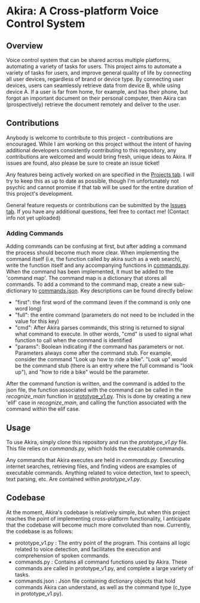 # Akira: A Cross-platform Voice Control System

## Overview 

Voice control system that can be shared across multiple platforms, automating a variety of tasks for users.
This project aims to automate a variety of tasks for users, and improve general quality of life by connecting 
all user devices, regardless of brand or device type. By connecting user devices, users can seamlessly retrieve
data from device B, while using device A. If a user is far from home, for example, and has their phone, but forgot an important document
on their personal computer, then Akira can (prospectively) retrieve the document remotely and deliver to the user. 



## Contributions

Anybody is welcome to contribute to this project - contributions are encouraged. While I am working on this project without the intent 
of having additional developers consistently contributing to this repository, any contributions are welcomed and would bring
fresh, unique ideas to Akira. If issues are found, also please be sure to create an issue ticket! 

Any features being actively worked on are specified in the [Projects tab](https://github.com/RikiBorders/Akira-Voice-Control-System/projects?type=beta).
I will try to keep this as up to date as possible, though I'm unfortunately not psychic and cannot promise if that tab will be used
for the entire duration of this project's development.

General feature requests or contributions can be submitted by the [Issues tab](https://github.com/RikiBorders/Akira-Voice-Control-System/issues).
If you have any additional questions, feel free to contact me! (Contact info not yet uploaded)

### Adding Commands

Adding commands can be confusing at first, but after adding a command the process should become much more clear. When implementing the command itself (i.e, the function called by akira such as a web search), write the function itself and any accompanying functions in [commands.py](https://github.com/RikiBorders/Akira-Voice-Control-System/blob/main/commands.py). When the command has been implemented, it must be added to the 'command map'. The command map is a dictionary that stores all commands. To add a command to the command map, create a new sub-dictionary to [commands.json](https://github.com/RikiBorders/Akira-Voice-Control-System/blob/main/commands.json). Key descriptions can be found directly below:

- "first": the first word of the command (even if the command is only one word long)
- "full": the entire command (parameters do not need to be included in the value for this key)
- "cmd": After Akira parses commands, this string is returned to signal what command to execute. In other words, "cmd" is used to signal what function to call when the command            is identified
- "params": Boolean indicating if the command has parameters or not. Parameters always come after the command stub. For example, consider the command "Look up how to ride a bike". "Look up" would be the command stub (there is an entry where the full command is "look up"), and "how to ride a bike" would be the parameter.

After the command function is written, and the command is added to the json file, the function associated with the command can be called in the *recognize_main* function in [prototype_v1.py](https://github.com/RikiBorders/Akira-Voice-Control-System/blob/main/prototype_v1.py). This is done by creating a new 'elif' case in *recognize_main*, and calling the function associated with the command within the elif case.

## Usage

To use Akira, simply clone this repository and run the *prototype_v1.py* file. This file relies on *commands.py*, which
holds the executable commands. 


Any commands that Akira executes are held in *commands.py*. Executing internet searches, retrieving files, and finding
videos are examples of executable commands. Anything related to voice detection, text to speech, text parsing, etc. 
Are contained within *prototype_v1.py*.

## Codebase

At the moment, Akira's codebase is relatively simple, but when this project reaches the point of implementing cross-platform functionality, 
I anticipate that the codebase will become much more convoluted than now. Currently, the codebase is as follows:

- prototype_v1.py : The entry point of the program. This contains all logic related to voice detection, and facilitates the execution and comprehension of spoken commands.
- commands.py : Contains all command functions used by Akira. These commands are called in prototype_v1.py, and complete a large variety of tasks.
- commands.json : Json file containing dictionary objects that hold commands Akira can understand, as well as the command type (c_type in prototype_v1.py).
